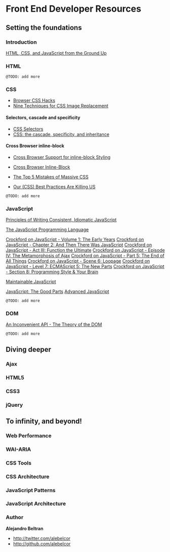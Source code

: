 Front End Developer Resources
=============================

Setting the foundations
-----------------------

### Introduction
[HTML, CSS, and JavaScript from the Ground Up](http://code.google.com/edu/submissions/html-css-javascript/#introduction)

### HTML
`@TODO: add more`

### CSS
* [Browser CSS Hacks](http://paulirish.com/2009/browser-specific-css-hacks/)
* [Nine Techniques for CSS Image Replacement](http://css-tricks.com/css-image-replacement/)

#### Selectors, cascade and specificity
* [CSS Selectors](http://alebelcor.blogspot.mx/2011/09/css-selectors.html)
* [CSS: the cascade, specificity, and inheritance](http://nicolasgallagher.com/css-cascade-specificity-inheritance/)

#### Cross Browser inline-block
* [Cross Browser Support for inline-block Styling](http://foohack.com/2007/11/cross-browser-support-for-inline-block-styling/)
* [Cross Browser Inline-Block](http://css-tricks.com/snippets/css/cross-browser-inline-block/)

* [The Top 5 Mistakes of Massive CSS](http://www.youtube.com/watch?v=j6sAm7CLoCQ)
* [Our (CSS) Best Practices Are Killing US](http://www.stubbornella.org/content/2011/04/28/our-best-practices-are-killing-us/)

`@TODO: add more`

### JavaScript
<a href="https://github.com/rwldrn/idiomatic.js">Principles of Writing Consistent, Idiomatic JavaScript</a>

<a href="http://www.youtube.com/watch?v=v2ifWcnQs6M">The JavaScript Programming Language</a>

<a href="http://www.youtube.com/watch?v=JxAXlJEmNMg">Crockford on JavaScript - Volume 1: The Early Years</a>
<a href="http://www.youtube.com/watch?v=RO1Wnu-xKoY">Crockford on JavaScript - Chapter 2: And Then There Was JavaScript</a>
<a href="http://www.youtube.com/watch?v=ya4UHuXNygM">Crockford on JavaScript - Act III: Function the Ultimate</a>
<a href="http://www.youtube.com/watch?v=Fv9qT9joc0M">Crockford on JavaScript - Episode IV: The Metamorphosis of Ajax</a>
<a href="http://www.youtube.com/watch?v=47Ceot8yqeI">Crockford on JavaScript - Part 5: The End of All Things</a>
<a href="http://www.youtube.com/watch?v=QgwSUtYSUqA">Crockford on JavaScript - Scene 6: Loopage</a>
<a href="http://www.youtube.com/watch?v=UTEqr0IlFKY">Crockford on JavaScript - Level 7: ECMAScript 5: The New Parts</a>
<a href="http://www.youtube.com/watch?v=taaEzHI9xyY">Crockford on JavaScript - Section 8: Programming Style & Your Brain</a>

<a href="http://www.youtube.com/watch?v=pebHk8S5c6o">Maintainable JavaScript</a>

<a href="http://www.youtube.com/watch?v=hQVTIJBZook">JavaScript: The Good Parts</a>
<a href="http://www.youtube.com/watch?v=DwYPG6vreJg">Advanced JavaScript</a>

`@TODO: add more`

### DOM
<a href="http://www.youtube.com/watch?v=Y2Y0U-2qJMs">An Inconvenient API - The Theory of the DOM</a>

`@TODO: add more`


Diving deeper
-------------
### Ajax

### HTML5

### CSS3

### jQuery


To infinity, and beyond!
------------------------
### Web Performance

### WAI-ARIA

### CSS Tools

### CSS Architecture

### JavaScript Patterns

### JavaScript Architecture


### Author

**Alejandro Beltran**

+ http://twitter.com/alebelcor
+ http://github.com/alebelcor
